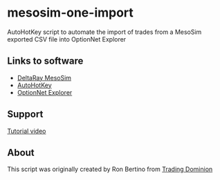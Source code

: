 # mesosim-one-import
AutoHotKey script to automate the import of trades from a MesoSim exported CSV file into OptionNet Explorer

## Links to software
- [DeltaRay MesoSim](https://deltaray.io/)
- [AutoHotKey](https://www.autohotkey.com/)
- [OptionNet Explorer](https://www.optionnetexplorer.com/)

## Support
[Tutorial video](https://www.youtube.com/watch?v=0WusgaNzpW0)

## About
This script was originally created by Ron Bertino from [Trading Dominion](https://tradingdominion.com)
